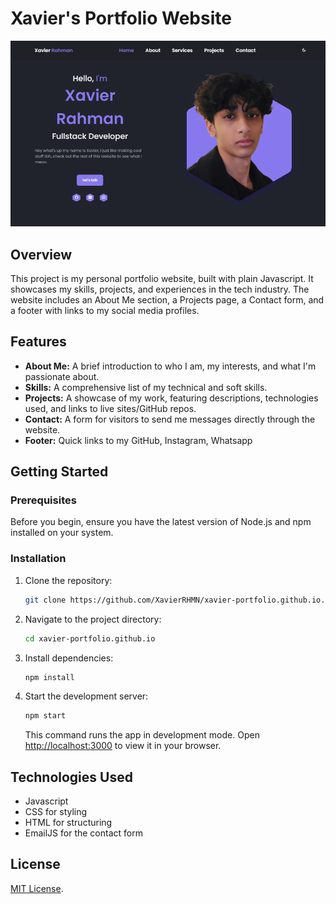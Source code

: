 # Xavier's Portfolio Website
![Screenshot](/assets/img/portfolio_screenshot.png)

## Overview

This project is my personal portfolio website, built with plain Javascript.
It showcases my skills, projects, and experiences in the tech industry.
The website includes an About Me section, a Projects page, a Contact form, 
and a footer with links to my social media profiles.

## Features

- **About Me:** A brief introduction to who I am, my interests, and what I'm passionate about.
- **Skills:** A comprehensive list of my technical and soft skills.
- **Projects:** A showcase of my work, featuring descriptions, technologies used, and links to live sites/GitHub repos.
- **Contact:** A form for visitors to send me messages directly through the website.
- **Footer:** Quick links to my GitHub, Instagram, Whatsapp

## Getting Started

### Prerequisites
Before you begin, ensure you have the latest version of Node.js and npm installed on your system.

### Installation
1. Clone the repository:
   ```bash
   git clone https://github.com/XavierRHMN/xavier-portfolio.github.io.git
   ```
2. Navigate to the project directory:
   ```bash
   cd xavier-portfolio.github.io
   ```
3. Install dependencies:
   ```bash
   npm install
   ```
4. Start the development server:
   ```bash
   npm start
   ```
   This command runs the app in development mode. Open [http://localhost:3000](http://localhost:3000) to view it in your browser.

## Technologies Used
- Javascript
- CSS for styling
- HTML for structuring
- EmailJS for the contact form

## License
[MIT License](LICENSE).
